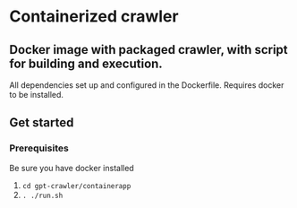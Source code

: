 # Containerized crawler

## Docker image with packaged crawler, with script for building and execution.

All dependencies set up and configured in the Dockerfile. Requires docker to be installed.

## Get started

### Prerequisites

Be sure you have docker installed

1. `cd gpt-crawler/containerapp `
2. `. ./run.sh `
